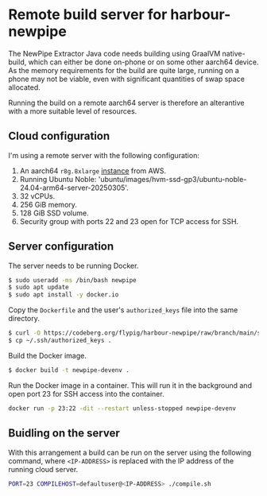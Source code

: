 # Remote build server for harbour-newpipe

The NewPipe Extractor Java code needs building using GraalVM native-build, which can either be done on-phone or on some other aarch64 device.
As the memory requirements for the build are quite large, running on a phone may not be viable, even with significant quantities of swap space allocated.

Running the build on a remote aarch64 server is therefore an alterantive with a more suitable level of resources.

## Cloud configuration

I'm using a remote server with the following configuration:
1. An aarch64 `r8g.8xlarge` [instance](https://aws.amazon.com/ec2/instance-types/r8g/) from AWS.
2. Running Ubuntu Noble: 'ubuntu/images/hvm-ssd-gp3/ubuntu-noble-24.04-arm64-server-20250305'.
3. 32 vCPUs.
4. 256 GiB memory.
5. 128 GiB SSD volume.
6. Security group with ports 22 and 23 open for TCP access for SSH.

## Server configuration

The server needs to be running Docker.

```sh
$ sudo useradd -ms /bin/bash newpipe
$ sudo apt update
$ sudo apt install -y docker.io
```

Copy the `Dockerfile` and the user's `authorized_keys` file into the same directory.

```sh
$ curl -O https://codeberg.org/flypig/harbour-newpipe/raw/branch/main/sfos/serverconfig/Dockerfile
$ cp ~/.ssh/authorized_keys .
```

Build the Docker image.

```sh
$ docker build -t newpipe-devenv .
```

Run the Docker image in a container.
This will run it in the background and open port 23 for SSH access into the container.

```sh
docker run -p 23:22 -dit --restart unless-stopped newpipe-devenv
```

## Buidling on the server

With this arrangement a build can be run on the server using the following command, where `<IP-ADDRESS>` is replaced with the IP address of the running cloud server.

```sh
PORT=23 COMPILEHOST=defaultuser@<IP-ADDRESS> ./compile.sh 
```


